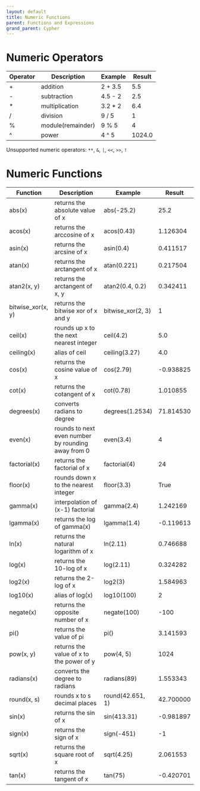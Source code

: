 ```yaml
---
layout: default
title: Numeric Functions
parent: Functions and Expressions 
grand_parent: Cypher
---
```


# Numeric Operators

| Operator | Description | Example | Result |
| ----------- | ----------- |  ----------- |  ----------- |
| + | addition | 2 + 3.5  | 5.5 | 
| - | subtraction | 4.5 - 2 | 2.5 |
| * | multiplication | 3.2 * 2 | 6.4 |
| / | division | 9 / 5 | 1 |
| % | module(remainder) | 9 % 5 | 4 |
| ^ | power | 4 ^ 5 | 1024.0 |

Unsupported numeric operators: 
`**`, `&`, `|`, `<<`, `>>`, `!`

# Numeric Functions

| Function | Description | Example | Result |
| ----------- | ----------- |  ----------- |  ----------- |
| abs(x) | returns the absolute value of x | abs(-25.2) | 25.2 |
| acos(x) | returns the arccosine of x | acos(0.43) | 1.126304 |
| asin(x) | returns the arcsine of x | asin(0.4) | 0.411517 |
| atan(x) | returns the arctangent of x | atan(0.221) | 0.217504 |
| atan2(x, y) | returns the arctangent of x, y | atan2(0.4, 0.2) | 0.342411 |
| bitwise_xor(x, y) | returns the bitwise xor of x and y | bitwise_xor(2, 3) | 1 |
| ceil(x) | rounds up x to the next nearest integer | ceil(4.2) | 5.0 |
| ceiling(x) | alias of ceil | ceiling(3.27) | 4.0 |
| cos(x) | returns the cosine value of x | cos(2.79) | -0.938825 | 
| cot(x) | returns the cotangent of x | cot(0.78) | 1.010855 |
| degrees(x) | converts radians to degree | degrees(1.2534) | 71.814530 |
| even(x) | rounds to next even number by rounding away from 0  | even(3.4) | 4 |
| factorial(x) | returns the factorial of x | factorial(4) | 24 |
| floor(x) | rounds down x to the nearest integer | floor(3.3) | True |
| gamma(x) | interpolation of (x-1) factorial | gamma(2.4) | 1.242169 |
| lgamma(x) | returns the log of gamma(x) | lgamma(1.4) | -0.119613 |
| ln(x) | returns the natural logarithm of x | ln(2.11) | 0.746688 |
| log(x) | returns the 10-log of x | log(2.11) | 0.324282 |
| log2(x) | returns the 2-log of x | log2(3) | 1.584963 |
| log10(x) | alias of log(x) | log10(100) | 2 |
| negate(x) | returns the opposite number of x | negate(100) | -100 |
| pi() | returns the value of pi | pi() | 3.141593 | 
| pow(x, y) | returns the value of x to the power of y | pow(4, 5) | 1024 |
| radians(x) | converts the degree to radians | radians(89) | 1.553343 |
| round(x, s) | rounds x to s decimal places | round(42.651, 1) | 42.700000 |
| sin(x) | returns the sin of x | sin(413.31) | -0.981897 |
| sign(x) | returns the sign of x | sign(-451) | -1 |
| sqrt(x) | returns the square root of x | sqrt(4.25) | 2.061553 |
| tan(x) | returns the tangent of x | tan(75) | -0.420701 |
